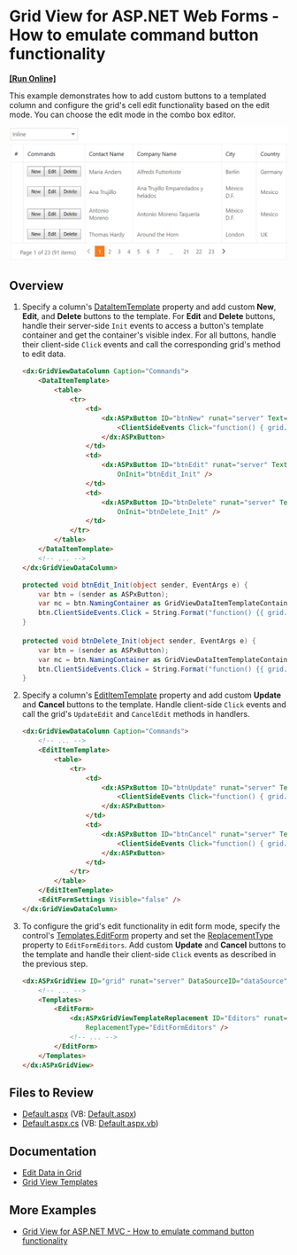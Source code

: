 # Grid View for ASP.NET Web Forms - How to emulate command button functionality
<!-- run online -->
**[[Run Online]](https://codecentral.devexpress.com/e4664/)**
<!-- run online end -->

This example demonstrates how to add custom buttons to a templated column and configure the grid's cell edit functionality based on the edit mode. You can choose the edit mode in the combo box editor.

![Emulate Command Buttons](commandButtons.png)

## Overview

1. Specify a column's [DataItemTemplate](https://docs.devexpress.com/AspNet/DevExpress.Web.GridViewDataColumn.DataItemTemplate) property and add custom **New**, **Edit**, and **Delete** buttons to the template. For **Edit** and **Delete** buttons, handle their server-side `Init` events to access a button's template container and get the container's visible index. For all buttons, handle their client-side `Click` events and call the corresponding grid's method to edit data.

    ```aspx
    <dx:GridViewDataColumn Caption="Commands">
        <DataItemTemplate>
            <table>
                <tr>
                    <td>
                        <dx:ASPxButton ID="btnNew" runat="server" Text="New" AutoPostBack="false">
                            <ClientSideEvents Click="function() { grid.AddNewRow(); }" />
                        </dx:ASPxButton>
                    </td>
                    <td>
                        <dx:ASPxButton ID="btnEdit" runat="server" Text="Edit" AutoPostBack="false"
                            OnInit="btnEdit_Init" />
                    </td>
                    <td>
                        <dx:ASPxButton ID="btnDelete" runat="server" Text="Delete" AutoPostBack="false"
                            OnInit="btnDelete_Init" />
                    </td>
                </tr>
            </table>
        </DataItemTemplate>
        <!-- ... -->
    </dx:GridViewDataColumn>
    ```

    ```csharp
    protected void btnEdit_Init(object sender, EventArgs e) {
        var btn = (sender as ASPxButton);
        var nc = btn.NamingContainer as GridViewDataItemTemplateContainer;
        btn.ClientSideEvents.Click = String.Format("function() {{ grid.StartEditRow({0}); }}", nc.VisibleIndex);
    }

    protected void btnDelete_Init(object sender, EventArgs e) {
        var btn = (sender as ASPxButton);
        var nc = btn.NamingContainer as GridViewDataItemTemplateContainer;
        btn.ClientSideEvents.Click = String.Format("function() {{ grid.DeleteRow({0}); }}", nc.VisibleIndex);
    }
    ```

2. Specify a column's [EditItemTemplate](https://docs.devexpress.com/AspNet/DevExpress.Web.GridViewDataColumn.EditItemTemplate) property and add custom **Update** and **Cancel** buttons to the template. Handle client-side `Click` events and call the grid's `UpdateEdit` and `CancelEdit` methods in handlers.

    ```aspx
    <dx:GridViewDataColumn Caption="Commands">
        <!-- ... -->
        <EditItemTemplate>
            <table>
                <tr>
                    <td>
                        <dx:ASPxButton ID="btnUpdate" runat="server" Text="Update" AutoPostBack="false">
                            <ClientSideEvents Click="function() { grid.UpdateEdit(); }" />
                        </dx:ASPxButton>
                    </td>
                    <td>
                        <dx:ASPxButton ID="btnCancel" runat="server" Text="Cancel" AutoPostBack="false">
                            <ClientSideEvents Click="function() { grid.CancelEdit(); }" />
                        </dx:ASPxButton>
                    </td>
                </tr>
            </table>
        </EditItemTemplate>
        <EditFormSettings Visible="false" />
    </dx:GridViewDataColumn>
    ```

3. To configure the grid's edit functionality in edit form mode, specify the control's [Templates.EditForm](https://docs.devexpress.com/AspNet/DevExpress.Web.GridViewTemplates.EditForm) property and set the [ReplacementType](https://docs.devexpress.com/AspNet/DevExpress.Web.ASPxGridViewTemplateReplacement.ReplacementType) property to `EditFormEditors`. Add custom **Update** and **Cancel** buttons to the template and handle their client-side `Click` events as described in the previous step.

    ```aspx
    <dx:ASPxGridView ID="grid" runat="server" DataSourceID="dataSource" KeyFieldName="CustomerID" ...>
        <!-- ... -->
        <Templates>
            <EditForm>
                <dx:ASPxGridViewTemplateReplacement ID="Editors" runat="server"
                    ReplacementType="EditFormEditors" />
                <!-- ... -->
            </EditForm>
        </Templates>
    </dx:ASPxGridView>
    ```

## Files to Review

* [Default.aspx](./CS/WebSite/Default.aspx) (VB: [Default.aspx](./VB/WebSite/Default.aspx))
* [Default.aspx.cs](./CS/WebSite/Default.aspx.cs) (VB: [Default.aspx.vb](./VB/WebSite/Default.aspx.vb))

## Documentation

* [Edit Data in Grid](https://docs.devexpress.com/AspNet/3712/components/grid-view/concepts/edit-data)
* [Grid View Templates](https://docs.devexpress.com/AspNet/3718/components/grid-view/concepts/templates)

## More Examples

* [Grid View for ASP.NET MVC - How to emulate command button functionality](https://github.com/DevExpress-Examples/how-to-emulate-the-command-column-with-a-data-column-dataitemtemplate-e4058)
